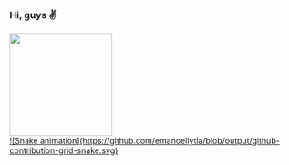 ### Hi, guys ✌

 <div>
  <a href="https://github.com/emanoellytla">
  <img height="180em" src="https://github-readme-stats.vercel.app/api?username=emanoellytla&show_icons=true&theme=radical&include_all_commits=true&count_private=true"/>
  <!--<img height="120em" src="https://github-readme-stats.vercel.app/api/top-langs/?username=emanoellytla&layout=compact&langs_count=7&theme=radical"/>-->
</div>

 <div> 
  ![Snake animation](https://github.com/emanoellytla/blob/output/github-contribution-grid-snake.svg) 
</div>

